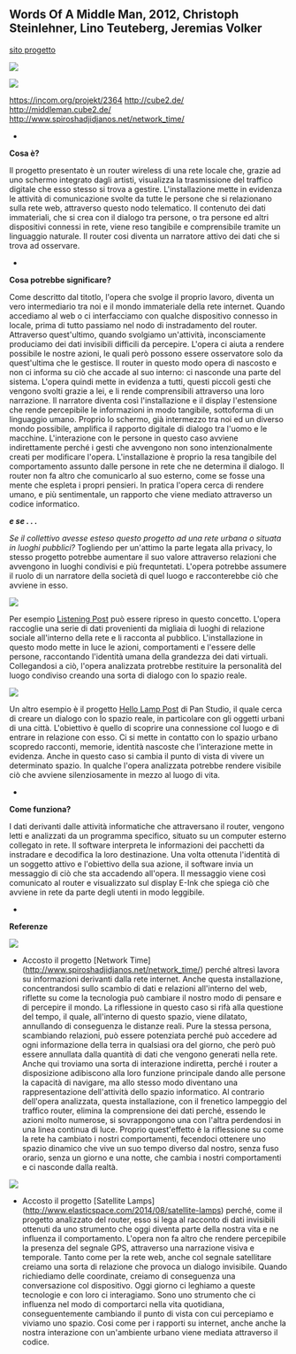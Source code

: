 ## Words Of A Middle Man, 2012, Christoph Steinlehner, Lino Teuteberg, Jeremias Volker
[sito progetto](http://middleman.cube2.de/)

![](http://cube2.de/img/middleman/4.jpg)

![](http://cube2.de/img/middleman/1.jpg)




https://incom.org/projekt/2364
http://cube2.de/
http://middleman.cube2.de/
http://www.spiroshadjidjanos.net/network_time/







-

**Cosa è?**

Il progetto presentato è un router wireless di una rete locale che, grazie ad uno schermo integrato dagli artisti, visualizza la trasmissione del traffico digitale che esso stesso si trova a gestire. L'installazione mette in evidenza le attività di comunicazione svolte da tutte le persone che si relazionano sulla rete web, attraverso questo nodo telematico. Il contenuto dei dati immateriali, che si crea con il dialogo tra persone, o tra persone ed altri dispositivi connessi in rete, viene reso tangibile e comprensibile tramite un linguaggio naturale. Il router cosi diventa un narratore attivo dei dati che si trova ad osservare.

-

**Cosa potrebbe significare?**

Come descritto dal titotlo, l'opera che svolge il proprio lavoro, diventa un vero intermediario tra noi e il mondo immateriale della rete internet. Quando accediamo al web o ci interfacciamo con qualche dispositivo connesso in locale, prima di tutto passiamo nel nodo di instradamento del router. Attraverso quest'ultimo, quando svolgiamo un'attività, inconsciamente produciamo dei dati invisibili difficili da percepire. L'opera ci aiuta a rendere possibile le nostre azioni, le quali però possono essere osservatore solo da quest'ultima che le gestisce. Il router in questo modo opera di nascosto e non ci informa su ciò che accade al suo interno: ci nasconde una parte del sistema. L'opera quindi mette in evidenza a tutti, questi piccoli gesti che vengono svolti grazie a lei, e li rende comprensibili attraverso una loro narrazione. Il narratore diventa così l'installazione e il display l'estensione che rende percepibile le informazioni in modo tangibile, sottoforma di un linguaggio umano. Proprio lo schermo, già intermezzo tra noi ed un diverso mondo possibile, amplifica il rapporto digitale di dialogo tra l'uomo e le macchine. L'interazione con le persone in questo caso avviene indirettamente perché i gesti che avvengono non sono intenzionalmente creati per modificare l'opera. L'installazione è proprio la resa tangibile del comportamento assunto dalle persone in rete che ne determina il dialogo. Il router non fa altro che comunicarlo al suo esterno, come se fosse una mente che espleta i propri pensieri. In pratica l'opera cerca di rendere umano, e più sentimentale, un rapporto che viene mediato attraverso un codice informatico.

***e se . . .***

*Se il collettivo avesse esteso questo progetto ad una rete urbana o situata in luoghi pubblici?* Togliendo per un'attimo la parte legata alla privacy, lo stesso progetto potrebbe aumentare il suo valore attraverso relazioni che avvengono in luoghi condivisi e più frequntetati. L'opera potrebbe assumere il ruolo di un narratore della società di quel luogo e racconterebbe ciò che avviene in esso. 


![](http://www.sciencemuseum.org.uk/~/media/Images/SMAP/LP_06_744px.jpg)

Per esempio [Listening Post](http://o-c-r.org/portfolio/listening-post/) può essere ripreso in questo concetto. L'opera raccoglie una serie di dati provenienti da migliaia di luoghi di relazione sociale all'interno della rete e li racconta al pubblico. L'installazione in questo modo mette in luce le azioni, comportamenti e l'essere delle persone, raccontando l'identità umana della grandezza dei dati virtuali. Collegandosi a ciò, l'opera analizzata protrebbe restituire la personalità del luogo condiviso creando una sorta di dialogo con lo spazio reale. 

![](http://i.guim.co.uk/static/w-620/h--/q-95/sys-images/Guardian/Pix/pictures/2013/6/27/1372327504180/hellolamppost2.jpg)

Un altro esempio è il progetto [Hello Lamp Post](http://panstudio.co.uk/folio/hello-lamp-post/) di Pan Studio, il quale cerca di creare un dialogo con lo spazio reale, in particolare con gli oggetti urbani di una città. L'obiettivo è quello di scoprire
una connessione col luogo e di entrare in relazione con esso. Ci si mette in contatto con lo spazio urbano scopredo racconti, memorie, identità nascoste che l'interazione mette in evidenza. 
Anche in questo caso si cambia il punto di vista di vivere un determinato spazio. In qualche l'opera analizzata potrebbe rendere visibile ciò che avviene silenziosamente in mezzo al luogo di vita.



-

**Come funziona?**

I dati derivanti dalle attività informatiche che attraversano il router, vengono letti e analizzati da un programma specifico, situato su un computer esterno collegato in rete. Il software interpreta le informazioni dei pacchetti da instradare e decodifica la loro destinazione. Una volta ottenuta l'identità di un soggetto attivo e l'obiettivo della sua azione, il software invia un messaggio di ciò che sta accadendo all'opera. Il messaggio viene così comunicato al router e visualizzato sul display E-Ink che spiega ciò che avviene in rete da parte degli utenti in modo leggibile.

-

**Referenze**

![](http://www.spiroshadjidjanos.net/wp-content/uploads/2011/12/bIMG_7577NT.jpg)

- Accosto il progetto [Network Time] (http://www.spiroshadjidjanos.net/network_time/) perché altresì lavora su informazioni derivanti dalla rete internet. Anche questa installazione, concentrandosi sullo scambio di dati e relazioni all'interno del web, riflette su come la tecnologia può cambiare il nostro modo di pensare e di percepire il mondo. La riflessione in questo caso si rifà alla questione del tempo, il quale, all'interno di questo spazio, viene dilatato, annullando di conseguenza le distanze reali. Pure la stessa persona, scambiando relazioni, può essere potenziata perché può accedere ad ogni informazione della terra in qualsiasi ora del giorno, che però può essere annullata dalla quantità di dati che vengono generati nella rete. Anche qui troviamo una sorta di interazione indiretta, perché i router a disposizione adibiscono alla loro funzione principale dando alle persone la capacità di navigare, ma allo stesso modo diventano una rappresentazione dell'attività dello spazio informatico. Al contrario dell'opera analizzata, questa installazione, con il frenetico lampeggio del traffico router, elimina la comprensione dei dati perché, essendo le azioni molto numerose, si sovrappongono una con l'altra perdendosi in una linea continua di luce. Proprio quest'effetto è la riflessione su come la rete ha cambiato i nostri comportamenti, fecendoci ottenere uno spazio dinamico che vive un suo tempo diverso dal nostro, senza fuso orario, senza un giorno e una notte, che cambia i nostri comportamenti e ci nasconde dalla realtà.

![](http://www.elasticspace.com/wp-content/uploads/2014/08/Satellite_Lamps.jpg)

- Accosto il progetto [Satellite Lamps] (http://www.elasticspace.com/2014/08/satellite-lamps) perché, come il progetto analizzato del router, esso si lega al racconto di dati invisibili ottenuti da uno strumento che oggi diventa parte della nostra vita e ne influenza il comportamento. L'opera non fa altro che rendere percepibile la presenza del segnale GPS, attraverso una narrazione visiva e temporale. Tanto come per la rete web, anche col segnale satellitare creiamo una sorta di relazione che provoca un dialogo invisibile. Quando richiediamo delle coordinate, creiamo di conseguenza una conversazione col dispositivo. Oggi giorno ci leghiamo a queste tecnologie e con loro ci interagiamo. Sono uno strumento che ci influenza nel modo di comportarci nella vita quotidiana, conseguentemente cambiando il punto di vista con cui percepiamo e viviamo uno spazio. Cosi come per i rapporti su internet, anche anche la nostra interazione con un'ambiente urbano viene mediata attraverso il codice.
